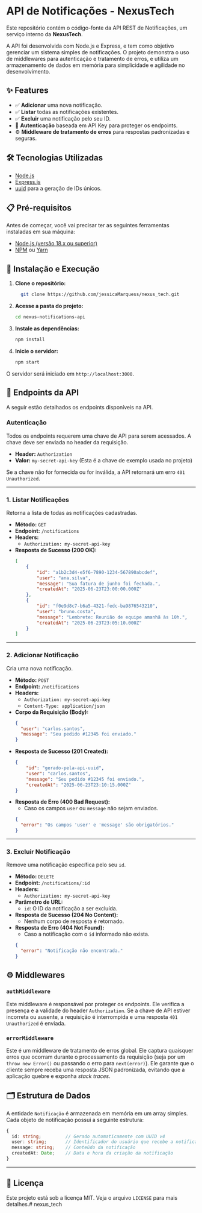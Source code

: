 # API de Notificações - NexusTech

Este repositório contém o código-fonte da API REST de Notificações, um serviço interno da **NexusTech**.

A API foi desenvolvida com Node.js e Express, e tem como objetivo gerenciar um sistema simples de notificações. O projeto demonstra o uso de middlewares para autenticação e tratamento de erros, e utiliza um armazenamento de dados em memória para simplicidade e agilidade no desenvolvimento.

## ✨ Features

-   ✅ **Adicionar** uma nova notificação.
-   ✅ **Listar** todas as notificações existentes.
-   ✅ **Excluir** uma notificação pelo seu ID.
-   🔐 **Autenticação** baseada em API Key para proteger os endpoints.
-   ⚙️ **Middleware de tratamento de erros** para respostas padronizadas e seguras.

## 🛠️ Tecnologias Utilizadas

-   [Node.js](https://nodejs.org/en/)
-   [Express.js](https://expressjs.com/pt-br/)
-   [uuid](https://www.npmjs.com/package/uuid) para a geração de IDs únicos.

## 📋 Pré-requisitos

Antes de começar, você vai precisar ter as seguintes ferramentas instaladas em sua máquina:
-   [Node.js (versão 18.x ou superior)](https://nodejs.org/en/)
-   [NPM](https://www.npmjs.com/) ou [Yarn](https://yarnpkg.com/)

## 🚀 Instalação e Execução

1.  **Clone o repositório:**
    ```bash
      git clone https://github.com/jessicaMarquess/nexus_tech.git
    ```

2.  **Acesse a pasta do projeto:**
    ```bash
    cd nexus-notifications-api
    ```

3.  **Instale as dependências:**
    ```bash
    npm install
    ```

4.  **Inicie o servidor:**
    ```bash
    npm start
    ```

O servidor será iniciado em `http://localhost:3000`.

## 📡 Endpoints da API

A seguir estão detalhados os endpoints disponíveis na API.

### Autenticação

Todos os endpoints requerem uma chave de API para serem acessados. A chave deve ser enviada no header da requisição.

-   **Header:** `Authorization`
-   **Valor:** `my-secret-api-key` (Esta é a chave de exemplo usada no projeto)

Se a chave não for fornecida ou for inválida, a API retornará um erro `401 Unauthorized`.

---

### 1. Listar Notificações

Retorna a lista de todas as notificações cadastradas.

-   **Método:** `GET`
-   **Endpoint:** `/notifications`
-   **Headers:**
    -   `Authorization: my-secret-api-key`
-   **Resposta de Sucesso (200 OK):**
    ```json
    [
        {
            "id": "a1b2c3d4-e5f6-7890-1234-567890abcdef",
            "user": "ana.silva",
            "message": "Sua fatura de junho foi fechada.",
            "createdAt": "2025-06-23T23:00:00.000Z"
        },
        {
            "id": "f0e9d8c7-b6a5-4321-fedc-ba9876543210",
            "user": "bruno.costa",
            "message": "Lembrete: Reunião de equipe amanhã às 10h.",
            "createdAt": "2025-06-23T23:05:10.000Z"
        }
    ]
    ```

---

### 2. Adicionar Notificação

Cria uma nova notificação.

-   **Método:** `POST`
-   **Endpoint:** `/notifications`
-   **Headers:**
    -   `Authorization: my-secret-api-key`
    -   `Content-Type: application/json`
-   **Corpo da Requisição (Body):**
    ```json
    {
      "user": "carlos.santos",
      "message": "Seu pedido #12345 foi enviado."
    }
    ```
-   **Resposta de Sucesso (201 Created):**
    ```json
    {
        "id": "gerado-pela-api-uuid",
        "user": "carlos.santos",
        "message": "Seu pedido #12345 foi enviado.",
        "createdAt": "2025-06-23T23:10:15.000Z"
    }
    ```
-   **Resposta de Erro (400 Bad Request):**
    -   Caso os campos `user` ou `message` não sejam enviados.
    ```json
    {
      "error": "Os campos 'user' e 'message' são obrigatórios."
    }
    ```

---

### 3. Excluir Notificação

Remove uma notificação específica pelo seu `id`.

-   **Método:** `DELETE`
-   **Endpoint:** `/notifications/:id`
-   **Headers:**
    -   `Authorization: my-secret-api-key`
-   **Parâmetro de URL:**
    -   `id`: O ID da notificação a ser excluída.
-   **Resposta de Sucesso (204 No Content):**
    -   Nenhum corpo de resposta é retornado.
-   **Resposta de Erro (404 Not Found):**
    -   Caso a notificação com o `id` informado não exista.
    ```json
    {
      "error": "Notificação não encontrada."
    }
    ```

## ⚙️ Middlewares

### `authMiddleware`

Este middleware é responsável por proteger os endpoints. Ele verifica a presença e a validade do header `Authorization`. Se a chave de API estiver incorreta ou ausente, a requisição é interrompida e uma resposta `401 Unauthorized` é enviada.

### `errorMiddleware`

Este é um middleware de tratamento de erros global. Ele captura quaisquer erros que ocorram durante o processamento da requisição (seja por um `throw new Error()` ou passando o erro para `next(error)`). Ele garante que o cliente sempre receba uma resposta JSON padronizada, evitando que a aplicação quebre e exponha *stack traces*.

## 🗂️ Estrutura de Dados

A entidade `Notificação` é armazenada em memória em um array simples. Cada objeto de notificação possui a seguinte estrutura:

```typescript
{
  id: string;         // Gerado automaticamente com UUID v4
  user: string;       // Identificador do usuário que recebe a notificação
  message: string;    // Conteúdo da notificação
  createdAt: Date;    // Data e hora da criação da notificação
}
```

---

## 📄 Licença

Este projeto está sob a licença MIT. Veja o arquivo `LICENSE` para mais detalhes.# nexus_tech
